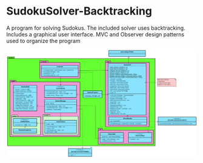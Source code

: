 # SudokuSolver-Backtracking
A program for solving Sudokus. The included solver uses backtracking. Includes a graphical user interface. MVC and Observer design patterns used to organize the program

![Alt text](https://github.com/mb44/SudokuSolver-Backtracking/blob/master/SudokuSolver-ClassDiagram.png?raw=true "Sudoku Class Diagram")
